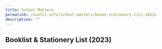 ```yaml
---
title: School Matters
permalink: /useful-info/school-matters/books-stationery-list-2023/
description: ""
---
```

## Booklist & Stationery List (2023)